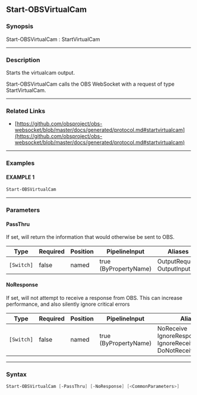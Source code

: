 Start-OBSVirtualCam
-------------------




### Synopsis
Start-OBSVirtualCam : StartVirtualCam



---


### Description

Starts the virtualcam output.


Start-OBSVirtualCam calls the OBS WebSocket with a request of type StartVirtualCam.



---


### Related Links
* [https://github.com/obsproject/obs-websocket/blob/master/docs/generated/protocol.md#startvirtualcam](https://github.com/obsproject/obs-websocket/blob/master/docs/generated/protocol.md#startvirtualcam)





---


### Examples
#### EXAMPLE 1
```PowerShell
Start-OBSVirtualCam
```



---


### Parameters
#### **PassThru**

If set, will return the information that would otherwise be sent to OBS.






|Type      |Required|Position|PipelineInput        |Aliases                      |
|----------|--------|--------|---------------------|-----------------------------|
|`[Switch]`|false   |named   |true (ByPropertyName)|OutputRequest<br/>OutputInput|



#### **NoResponse**

If set, will not attempt to receive a response from OBS.
This can increase performance, and also silently ignore critical errors






|Type      |Required|Position|PipelineInput        |Aliases                                                                |
|----------|--------|--------|---------------------|-----------------------------------------------------------------------|
|`[Switch]`|false   |named   |true (ByPropertyName)|NoReceive<br/>IgnoreResponse<br/>IgnoreReceive<br/>DoNotReceiveResponse|





---


### Syntax
```PowerShell
Start-OBSVirtualCam [-PassThru] [-NoResponse] [<CommonParameters>]
```
